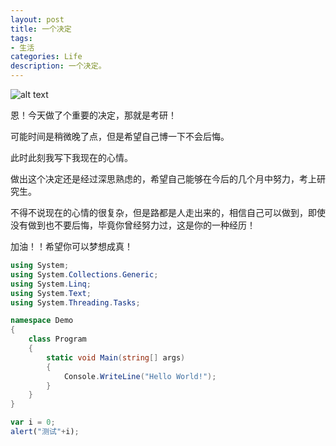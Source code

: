 ```yaml
---
layout: post
title: 一个决定
tags:
- 生活
categories: Life
description: 一个决定。
---
```




![alt text](http://b265.photo.store.qq.com/psb?/440982b8-1f1e-473c-b41d-b630005d5f65/3hwDkwbUAecDg2ShxpoqVZOZw7ICqGL*5eKLK90KWCM!/b/dAkBAAAAAAAA&bo=IAMgAwAAAAARFyA!&rf=viewer_4&t=5)


恩！今天做了个重要的决定，那就是考研！

可能时间是稍微晚了点，但是希望自己博一下不会后悔。

此时此刻我写下我现在的心情。

做出这个决定还是经过深思熟虑的，希望自己能够在今后的几个月中努力，考上研究生。

不得不说现在的心情的很复杂，但是路都是人走出来的，相信自己可以做到，即使没有做到也不要后悔，毕竟你曾经努力过，这是你的一种经历！

加油！！希望你可以梦想成真！


```cs
using System;
using System.Collections.Generic;
using System.Linq;
using System.Text;
using System.Threading.Tasks;

namespace Demo
{
    class Program
    {
        static void Main(string[] args)
        {
            Console.WriteLine("Hello World!");
        }
    }
}

```

```js
var i = 0;
alert("测试"+i);
```